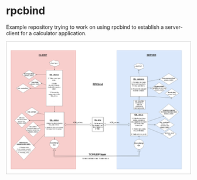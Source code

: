 # rpcbind

Example repository trying to work on using rpcbind to establish a server-client for a calculator application.

![rpcbind](./rpcbind.png)
